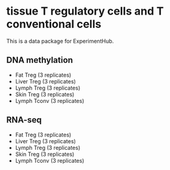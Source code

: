 # tissue T regulatory cells and T conventional cells
This is a data package for ExperimentHub.

## DNA methylation

* Fat Treg (3 replicates)
* Liver Treg (3 replicates)
* Lymph Treg (3 replicates)
* Skin Treg (3 replicates)
* Lymph Tconv (3 replicates)

## RNA-seq

* Fat Treg (3 replicates)
* Liver Treg (3 replicates)
* Lymph Treg (3 replicates)
* Skin Treg (3 replicates)
* Lymph Tconv (3 replicates)

